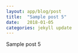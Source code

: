 ```yaml
---
layout: app/blog/post
title:  "Sample post 5"
date:   2018-01-05
categories: jekyll update
---
```

Sample post 5
